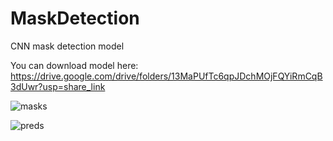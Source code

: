 # MaskDetection
CNN mask detection model

You can download model here: https://drive.google.com/drive/folders/13MaPUfTc6qpJDchMOjFQYiRmCqB3dUwr?usp=share_link

![masks](https://user-images.githubusercontent.com/73878161/198726973-9e405914-af38-41e9-89a5-202d552c8574.gif)

![preds](https://user-images.githubusercontent.com/73878161/198852616-1eb5a629-380d-4bcb-ab48-7a31a580f536.jpg)
